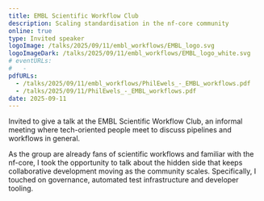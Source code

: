 ```yaml
---
title: EMBL Scientific Workflow Club
description: Scaling standardisation in the nf-core community
online: true
type: Invited speaker
logoImage: /talks/2025/09/11/embl_workflows/EMBL_logo.svg
logoImageDark: /talks/2025/09/11/embl_workflows/EMBL_logo_white.svg
# eventURLs:
#   -
pdfURLs:
  - /talks/2025/09/11/embl_workflows/PhilEwels_-_EMBL_workflows.pdf
  - /talks/2025/09/11/PhilEwels_-_EMBL_workflows.pdf
date: 2025-09-11
---
```


Invited to give a talk at the EMBL Scientific Workflow Club, an informal meeting where tech-oriented people meet to discuss pipelines and workflows in general.

As the group are already fans of scientific workflows and familiar with the nf-core, I took the opportunity to talk about the hidden side that keeps collaborative development moving as the community scales. Specifically, I touched on governance, automated test infrastructure and developer tooling.

